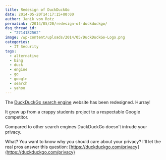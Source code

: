 ```yaml
---
title: Redesign of DuckDuckGo
date: 2014-05-20T14:17:15+00:00
author: Janik von Rotz
permalink: /2014/05/20/redesign-of-duckduckgo/
dsq_thread_id:
  - "2714182562"
image: /wp-content/uploads/2014/05/DuckDuckGo-Logo.png
categories:
  - IT Security
tags:
  - alternative
  - bing
  - duck
  - engine
  - go
  - google
  - search
  - yahoo
---
```

The [DuckDuckGo search engine](https://duckduckgo.com/) website has been redesigned. Hurray!

It grew up from a crappy students project to a respectable Google competitor.

Compared to other search engines DuckDuckGo doesn't intrude your privacy.

What? You want to know why you should care about your privacy?
I'll let the real pros answer this question: [https://duckduckgo.com/privacy](https://duckduckgo.com/privacy)
